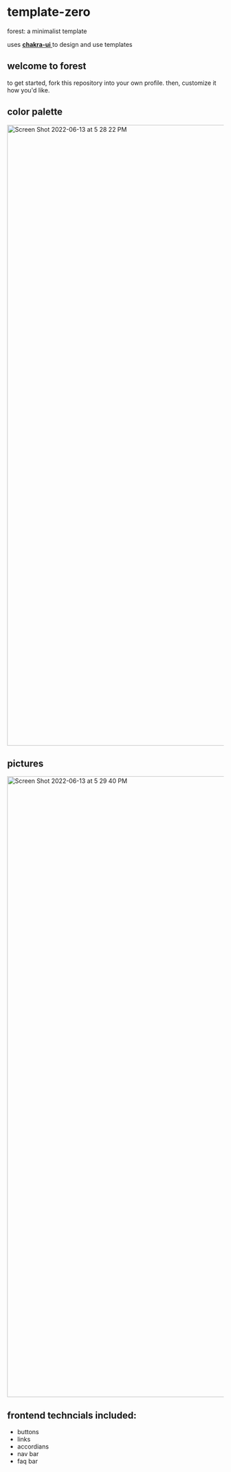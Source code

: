 # template-zero
forest: a minimalist template 

uses [**chakra-ui** ](https://chakra-ui.com/) to design and use templates 


## welcome to forest 

to get started, fork this repository into your own profile. 
then, customize it how you'd like. 

## color palette 

<img width="1440" alt="Screen Shot 2022-06-13 at 5 28 22 PM" src="https://user-images.githubusercontent.com/107445259/173468842-eefd77f7-f22d-44ea-9b9e-6a682563ba5c.png">

## pictures 

<img width="1440" alt="Screen Shot 2022-06-13 at 5 29 40 PM" src="https://user-images.githubusercontent.com/107445259/173468929-915436d1-7dec-4a6b-b0b6-7861ef4c6636.png">

## frontend techncials included: 

- buttons 
- links 
- accordians 
- nav bar 
- faq bar 
